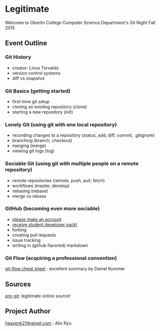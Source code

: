# Legitimate
Welcome to Oberlin College Computer Science Department's Git Night Fall 2015

## Event Outline

### Git History
* creator: Linus Torvalds
* version control systems
* diff vs snapshot

### Git Basics (getting started)
* first-time git setup
* cloning an existing repository (clone)
* starting a new repository (init)

### Lonely Git (using git with one local repository)
* recording changes to a repository (status, add, diff, commit, .gitignore)
* branching (branch, checkout)
* merging (merge)
* viewing git logs (log)


### Sociable Git (using git with multiple people on a remote repository)
* remote repositories (remote, push, pull, fetch)
* workflows (master, develop)
* rebasing (rebase)
* merge vs rebase

### GitHub (becoming even more sociable)
* [please make an account](https://github.com/join)
* [receive student developer pack!](https://education.github.com/)
* forking
* creating pull requests
* issue tracking
* writing in (github flavored) markdown


### Git Flow (acquiring a professional convention)
[git-flow cheat sheet](http://danielkummer.github.io/git-flow-cheatsheet/)
: excellent summary by Daniel Kummer

## Sources
[pro-git](https://git-scm.com/book/en/v2): legitimate online source!

## Project Author
heavenk21@gmail.com : Alix Ryu
